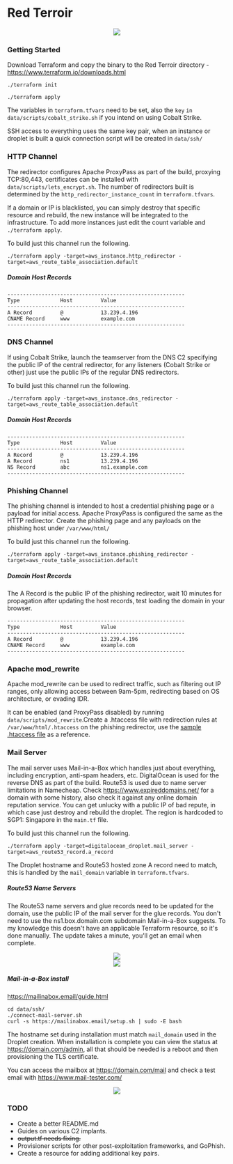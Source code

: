 # Red Terroir

<div align="center">
<img src=https://10.11.1.148/bmcmillan/red-terroir/raw/master/data/images/infrastructure_diagram.png>
</div>

### Getting Started

Download Terraform and copy the binary to the Red Terroir directory - https://www.terraform.io/downloads.html

`./terraform init`

`./terraform apply`

The variables in `terraform.tfvars` need to be set, also the `key` `in data/scripts/cobalt_strike.sh` if you intend on using Cobalt Strike.

SSH access to everything uses the same key pair, when an instance or droplet is built a quick connection script will be created in `data/ssh/`

### HTTP Channel

The redirector configures Apache ProxyPass as part of the build, proxying TCP:80,443, certificates can be installed with `data/scripts/lets_encrypt.sh`. The number of redirectors built is determined by the `http_redirector_instance_count` in `terraform.tfvars`.

If a domain or IP is blacklisted, you can simply destroy that specific resource and rebuild, the new instance will be integrated to the infrastructure. To add more instances just edit the count variable and `./terraform apply`.

To build just this channel run the following.

```
./terraform apply -target=aws_instance.http_redirector -target=aws_route_table_association.default
```

##### Domain Host Records

```
---------------------------------------------------------
Type             Host         Value
---------------------------------------------------------
A Record         @            13.239.4.196
CNAME Record     www          example.com
---------------------------------------------------------
```

### DNS Channel

If using Cobalt Strike, launch the teamserver from the DNS C2 specifying the public IP of the central redirector, for any listeners (Cobalt Strike or other) just use the public IPs of the regular DNS redirectors.

To build just this channel run the following.

```
./terraform apply -target=aws_instance.dns_redirector -target=aws_route_table_association.default
```

##### Domain Host Records

```
---------------------------------------------------------
Type             Host         Value
---------------------------------------------------------
A Record         @            13.239.4.196
A Record         ns1          13.239.4.196
NS Record        abc          ns1.example.com
---------------------------------------------------------
```

### Phishing Channel

The phishing channel is intended to host a credential phishing page or a payload for initial access. Apache ProxyPass is configured the same as the HTTP redirector. Create the phishing page and any payloads on the phishing host under `/var/www/html/`

To build just this channel run the following.

```
./terraform apply -target=aws_instance.phishing_redirector -target=aws_route_table_association.default
```
##### Domain Host Records

The A Record is the public IP of the phishing redirector, wait 10 minutes for propagation after updating the host records, test loading the domain in your browser.

```
---------------------------------------------------------
Type             Host         Value
---------------------------------------------------------
A Record         @            13.239.4.196
CNAME Record     www          example.com
---------------------------------------------------------
```

### Apache mod_rewrite

Apache mod_rewrite can be used to redirect traffic, such as filtering out IP ranges, only allowing access between 9am-5pm, redirecting based on OS architecture, or evading IDR.

It can be enabled (and ProxyPass disabled) by running `data/scripts/mod_rewrite`.Create a .htaccess file with redirection rules at `/var/www/html/.htaccess` on the phishing redirector, use the [sample .htaccess file](https://10.11.1.148/bmcmillan/red-terroir/blob/master/data/apache/.htaccess) as a reference.

### Mail Server

The mail server uses Mail-in-a-Box which handles just about everything, including encryption, anti-spam headers, etc. DigitalOcean is used for the reverse DNS as part of the build. Route53 is used due to name server limitations in Namecheap. Check https://www.expireddomains.net/ for a domain with some history, also check it against any online domain reputation service. You can get unlucky with a public IP of bad repute, in which case just destroy and rebuild the droplet. The region is hardcoded to SGP1: Singapore in the `main.tf` file.

To build just this channel run the following.

```
./terraform apply -target=digitalocean_droplet.mail_server -target=aws_route53_record.a_record
```

The Droplet hostname and Route53 hosted zone A record need to match, this is handled by the `mail_domain` variable in `terraform.tfvars`.

##### Route53 Name Servers

The Route53 name servers and glue records need to be updated for the domain, use the public IP of the mail server for the glue records. You don't need to use the ns1.box.domain.com subdomain Mail-in-a-Box suggests. To my knowledge this doesn't have an applicable Terraform resource, so it's done manually. The update takes a minute, you'll get an email when complete.

<div align="center">
<img src=https://10.11.1.148/bmcmillan/red-terroir/raw/master/data/images/registered_domains.png>
</div>

<div align="center">
<img src=https://10.11.1.148/bmcmillan/red-terroir/raw/master/data/images/glue_records.png>
</div>

##### Mail-in-a-Box install

https://mailinabox.email/guide.html

```
cd data/ssh/
./connect-mail-server.sh
curl -s https://mailinabox.email/setup.sh | sudo -E bash
```

The hostname set during installation must match `mail_domain` used in the Droplet creation. When installation is complete you can view the status at https://domain.com/admin, all that should be needed is a reboot and then provisioning the TLS certificate.

You can access the mailbox at https://domain.com/mail and check a test email with https://www.mail-tester.com/

<div align="center">
<img src=https://10.11.1.148/bmcmillan/red-terroir/raw/master/data/images/mail-tester.png>
</div>


### TODO

- Create a better README.md
- Guides on various C2 implants.
- ~~output.tf needs fixing.~~
- Provisioner scripts for other post-exploitation frameworks, and GoPhish.
- Create a resource for adding additional key pairs.